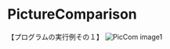 # PictureComparison
【プログラムの実行例その１】
![PicCom image1](https://user-images.githubusercontent.com/84487589/141150873-e75ee5cc-2d53-4b5d-a36a-6d8eac8134c3.png)
